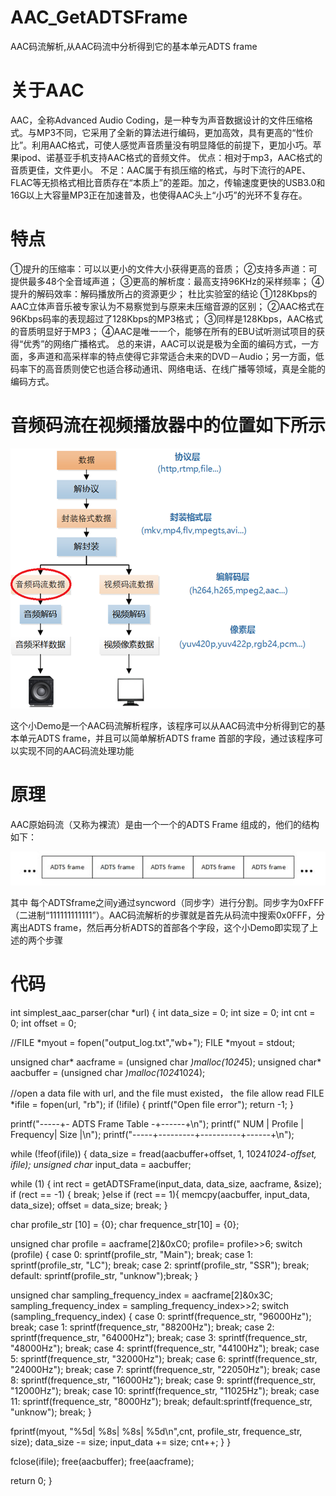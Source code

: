 # AAC_GetADTSFrame
AAC码流解析,从AAC码流中分析得到它的基本单元ADTS frame

# 关于AAC
AAC，全称Advanced Audio Coding，是一种专为声音数据设计的文件压缩格式。与MP3不同，它采用了全新的算法进行编码，更加高效，具有更高的“性价比”。利用AAC格式，可使人感觉声音质量没有明显降低的前提下，更加小巧。苹果ipod、诺基亚手机支持AAC格式的音频文件。
优点：相对于mp3，AAC格式的音质更佳，文件更小。
不足：AAC属于有损压缩的格式，与时下流行的APE、FLAC等无损格式相比音质存在“本质上”的差距。加之，传输速度更快的USB3.0和16G以上大容量MP3正在加速普及，也使得AAC头上“小巧”的光环不复存在。

# 特点
①提升的压缩率：可以以更小的文件大小获得更高的音质；
②支持多声道：可提供最多48个全音域声道；
③更高的解析度：最高支持96KHz的采样频率；
④提升的解码效率：解码播放所占的资源更少；
杜比实验室的结论
①128Kbps的AAC立体声音乐被专家认为不易察觉到与原来未压缩音源的区别；
②AAC格式在96Kbps码率的表现超过了128Kbps的MP3格式；
③同样是128Kbps，AAC格式的音质明显好于MP3；
④AAC是唯一一个，能够在所有的EBU试听测试项目的获得“优秀”的网络广播格式。
总的来讲，AAC可以说是极为全面的编码方式，一方面，多声道和高采样率的特点使得它非常适合未来的DVD－Audio；另一方面，低码率下的高音质则使它也适合移动通讯、网络电话、在线广播等领域，真是全能的编码方式。


# 音频码流在视频播放器中的位置如下所示

![image text](https://github.com/MTerence/AAC_GetADTSFrame/blob/master/source/20160118101456758.png)

这个小Demo是一个AAC码流解析程序，该程序可以从AAC码流中分析得到它的基本单元ADTS frame，并且可以简单解析ADTS frame 首部的字段，通过该程序可以实现不同的AAC码流处理功能

# 原理

AAC原始码流（又称为裸流）是由一个一个的ADTS Frame 组成的，他们的结构如下：

![image text](https://github.com/MTerence/AAC_GetADTSFrame/blob/master/source/20160118101611729.jpeg)


其中 每个ADTSframe之间y通过syncword（同步字）进行分割。同步字为0xFFF（二进制“111111111111”）。AAC码流解析的步骤就是首先从码流中搜索0x0FFF，分离出ADTS frame，然后再分析ADTS的首部各个字段，这个小Demo即实现了上述的两个步骤


# 代码
int simplest_aac_parser(char *url)
{
int data_size = 0;
int size      = 0;
int cnt       = 0;
int offset    = 0;

//FILE *myout = fopen("output_log.txt","wb+");
FILE *myout = stdout;

unsigned char* aacframe  = (unsigned char *)malloc(1024*5);
unsigned char* aacbuffer = (unsigned char *)malloc(1024*1024);

//open a data file with url, and the file must existed， the file allow read
FILE *ifile = fopen(url, "rb");
if (!ifile) {
printf("Open file error");
return -1;
}

printf("-----+- ADTS Frame Table -+------+\n");
printf(" NUM | Profile | Frequency| Size |\n");
printf("-----+---------+----------+------+\n");

while (!feof(ifile)) {
data_size = fread(aacbuffer+offset, 1, 1024*1024-offset, ifile);
unsigned char* input_data = aacbuffer;

while (1) {
int rect = getADTSFrame(input_data, data_size, aacframe, &size);
if (rect == -1) {
break;
}else if (rect == 1){
memcpy(aacbuffer, input_data, data_size);
offset = data_size;
break;
}

char profile_str [10] = {0};
char frequence_str[10] = {0};

unsigned char profile = aacframe[2]&0xC0;
profile= profile>>6;
switch (profile) {
case 0: sprintf(profile_str, "Main");   break;
case 1: sprintf(profile_str, "LC");     break;
case 2: sprintf(profile_str, "SSR");    break;
default: sprintf(profile_str, "unknow");break;
}

unsigned char sampling_frequency_index = aacframe[2]&0x3C;
sampling_frequency_index = sampling_frequency_index>>2;
switch (sampling_frequency_index) {
case 0: sprintf(frequence_str, "96000Hz");  break;
case 1: sprintf(frequence_str, "88200Hz");  break;
case 2: sprintf(frequence_str, "64000Hz");  break;
case 3: sprintf(frequence_str, "48000Hz");  break;
case 4: sprintf(frequence_str, "44100Hz");  break;
case 5: sprintf(frequence_str, "32000Hz");  break;
case 6: sprintf(frequence_str, "24000Hz");  break;
case 7: sprintf(frequence_str, "22050Hz");  break;
case 8: sprintf(frequence_str, "16000Hz");  break;
case 9: sprintf(frequence_str, "12000Hz");  break;
case 10: sprintf(frequence_str, "11025Hz"); break;
case 11: sprintf(frequence_str, "8000Hz");  break;
default:sprintf(frequence_str, "unknow");   break;
}

fprintf(myout, "%5d| %8s|  %8s| %5d\n",cnt, profile_str, frequence_str, size);
data_size -= size;
input_data += size;
cnt++;
}
}

fclose(ifile);
free(aacbuffer);
free(aacframe);

return 0;
}
